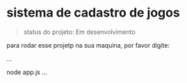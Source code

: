 #  sistema de cadastro de jogos

> status do projeto: Em desenvolvimento

para rodar esse projetp na sua maquina, por favor digite:

...

node app.js
...


